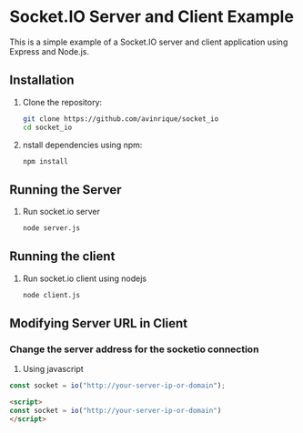# Socket.IO Server and Client Example

This is a simple example of a Socket.IO server and client application using Express and Node.js.

## Installation

1. Clone the repository:
   ```bash
   git clone https://github.com/avinrique/socket_io
   cd socket_io
2. nstall dependencies using npm:
   ```bash
   npm install
## Running the Server
1. Run socket.io server
   ```bash
   node server.js
## Running the client
1. Run socket.io client using nodejs
   ```bash
   node client.js
## Modifying Server URL in Client
### Change the server address for the socketio connection
1. Using javascript
```javascript
const socket = io("http://your-server-ip-or-domain");
```
```html
<script>
const socket = io("http://your-server-ip-or-domain")
</script>